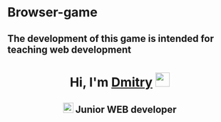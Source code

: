 # Browser-game
<h2 font color="red"> The development of this game is intended for teaching web development </h2>
<h1 align="center">Hi, I'm <a href="https://github.com/dmitrysidorhik" target="_blank">Dmitry</a> 
<img src="https://github.com/blackcater/blackcater/blob/main/images/Hi.gif?raw=true" height="32"/></h1>
<h2 align="center">
  <img src="https://i.gifer.com/origin/ed/edbba237a9783850a524e14fc099eac9_w200.gif" height="23"/> Junior WEB developer</h2>
